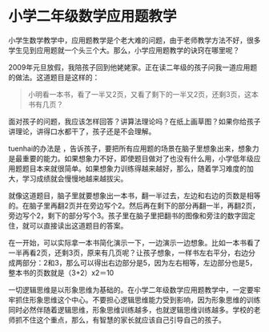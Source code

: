 # 小学二年级数学应用题教学


小学生数学教学中，应用题教学是个老大难的问题，由于老师教学方法不好，很多学生见到应用题就一个头三个大。那么，小学应用题教学的诀窍在哪里呢？

2009年元旦放假，我陪孩子回到他姥姥家。正在读二年级的孩子问我一道应用题的做法。这道题目是这样的：

>小明看一本书，看了一半又2页，又看了剩下的一半又2页，还剩3页，这本书有几页？


面对孩子的问题，我应该怎样回答？讲算法理论吗？在纸上画草图？如果你给孩子讲理论，讲得口水都干了，孩子还是不会理解。

tuenhai的办法是 ，告诉孩子，要把所有应用题的场景在脑子里想象出来，想象力是最重要的能力。如果想象力不好，即使题目做对了也没有什么用，小学低年级应用题题目本来就很简单。如果想象力训练得越来越好，那么，随着学习难度的加大，学习成绩就会慢慢地越来越拔尖。

就像这道题目，脑子里就要想象出一本书，翻一半过去，左边和右边的页数是相等的。在脑子里再翻2页并在旁边写个2。然后再在剩下的部分再翻一半，再翻2页，旁边写个2，剩下的部分写个3。孩子里在脑子里把翻书的图像和旁注的数字固定住，就可以直接读出这道题目的答案。

在一开始，可以实际拿一本书简化演示一下，一边演示一边想象。比如一本书看了一半再看2页，还剩3页，原来有几页呢？让孩子想象，一样书左右平分，右边分成两部分：2和3，那么可以得出右边部分是5，因为左右相等，左边部分也是5，整本书的页数就是（3+2）x2＝10

一切逻辑思维是以形象思维为基础的。在小学二年级数学应用题教学中，一定要牢牢抓住形象思维这个中心。不要担心逻辑思维能力受到影响，因为形象思维的训练同时必然伴随着逻辑思维，形象思维训练越多，也就逻辑思维训练越多。学校的老师抓不住这个重点，那么，有智慧的家长就应该自己引导自己的孩子。
